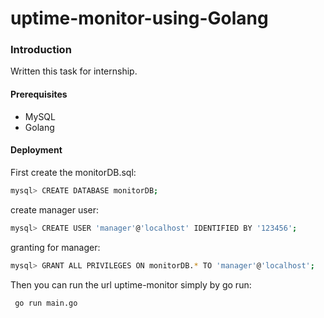 # uptime-monitor-using-Golang
### Introduction
Written this task for internship.

#### Prerequisites

- MySQL
- Golang


#### Deployment
First create the monitorDB.sql:
```bash
mysql> CREATE DATABASE monitorDB;
```
create manager user:
```bash
mysql> CREATE USER 'manager'@'localhost' IDENTIFIED BY '123456';
```
granting for manager:
```bash
mysql> GRANT ALL PRIVILEGES ON monitorDB.* TO 'manager'@'localhost';
```
Then you can run the url uptime-monitor simply by go run:
```bash
 go run main.go
```
